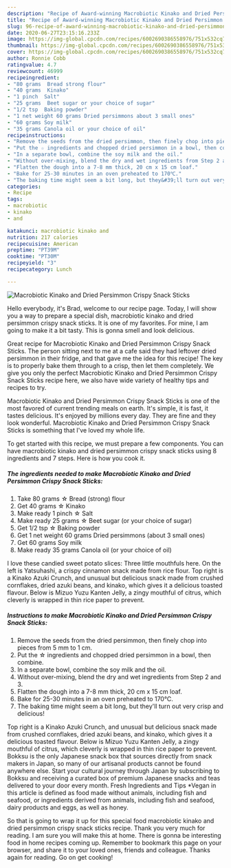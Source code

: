 ```yaml
---
description: "Recipe of Award-winning Macrobiotic Kinako and Dried Persimmon Crispy Snack Sticks"
title: "Recipe of Award-winning Macrobiotic Kinako and Dried Persimmon Crispy Snack Sticks"
slug: 96-recipe-of-award-winning-macrobiotic-kinako-and-dried-persimmon-crispy-snack-sticks
date: 2020-06-27T23:15:16.233Z
image: https://img-global.cpcdn.com/recipes/6002690386558976/751x532cq70/macrobiotic-kinako-and-dried-persimmon-crispy-snack-sticks-recipe-main-photo.jpg
thumbnail: https://img-global.cpcdn.com/recipes/6002690386558976/751x532cq70/macrobiotic-kinako-and-dried-persimmon-crispy-snack-sticks-recipe-main-photo.jpg
cover: https://img-global.cpcdn.com/recipes/6002690386558976/751x532cq70/macrobiotic-kinako-and-dried-persimmon-crispy-snack-sticks-recipe-main-photo.jpg
author: Ronnie Cobb
ratingvalue: 4.7
reviewcount: 46999
recipeingredient:
- "80 grams  Bread strong flour"
- "40 grams  Kinako"
- "1 pinch  Salt"
- "25 grams  Beet sugar or your choice of sugar"
- "1/2 tsp  Baking powder"
- "1 net weight 60 grams Dried persimmons about 3 small ones"
- "60 grams Soy milk"
- "35 grams Canola oil or your choice of oil"
recipeinstructions:
- "Remove the seeds from the dried persimmon, then finely chop into pieces from 5 mm to 1 cm."
- "Put the ☆ ingredients and chopped dried persimmon in a bowl, then combine."
- "In a separate bowl, combine the soy milk and the oil."
- "Without over-mixing, blend the dry and wet ingredients from Step 2 and 3."
- "Flatten the dough into a 7-8 mm thick, 20 cm x 15 cm loaf."
- "Bake for 25-30 minutes in an oven preheated to 170℃."
- "The baking time might seem a bit long, but they&#39;ll turn out very crisp and delicious!"
categories:
- Recipe
tags:
- macrobiotic
- kinako
- and

katakunci: macrobiotic kinako and 
nutrition: 217 calories
recipecuisine: American
preptime: "PT39M"
cooktime: "PT30M"
recipeyield: "3"
recipecategory: Lunch

---
```



![Macrobiotic Kinako and Dried Persimmon Crispy Snack Sticks](https://img-global.cpcdn.com/recipes/6002690386558976/751x532cq70/macrobiotic-kinako-and-dried-persimmon-crispy-snack-sticks-recipe-main-photo.jpg)

Hello everybody, it's Brad, welcome to our recipe page. Today, I will show you a way to prepare a special dish, macrobiotic kinako and dried persimmon crispy snack sticks. It is one of my favorites. For mine, I am going to make it a bit tasty. This is gonna smell and look delicious.

Great recipe for Macrobiotic Kinako and Dried Persimmon Crispy Snack Sticks. The person sitting next to me at a cafe said they had leftover dried persimmon in their fridge, and that gave me the idea for this recipe! The key is to properly bake them through to a crisp, then let them completely. We give you only the perfect Macrobiotic Kinako and Dried Persimmon Crispy Snack Sticks recipe here, we also have wide variety of healthy tips and recipes to try.

Macrobiotic Kinako and Dried Persimmon Crispy Snack Sticks is one of the most favored of current trending meals on earth. It's simple, it is fast, it tastes delicious. It's enjoyed by millions every day. They are fine and they look wonderful. Macrobiotic Kinako and Dried Persimmon Crispy Snack Sticks is something that I've loved my whole life.


To get started with this recipe, we must prepare a few components. You can have macrobiotic kinako and dried persimmon crispy snack sticks using 8 ingredients and 7 steps. Here is how you cook it.

<!--inarticleads1-->

##### The ingredients needed to make Macrobiotic Kinako and Dried Persimmon Crispy Snack Sticks:

1. Take 80 grams ☆ Bread (strong) flour
1. Get 40 grams ☆ Kinako
1. Make ready 1 pinch ☆ Salt
1. Make ready 25 grams ☆ Beet sugar (or your choice of sugar)
1. Get 1/2 tsp ☆ Baking powder
1. Get 1 net weight 60 grams Dried persimmons (about 3 small ones)
1. Get 60 grams Soy milk
1. Make ready 35 grams Canola oil (or your choice of oil)


I love these candied sweet potato slices: Three little mouthfuls here. On the left is Yatsuhashi, a crispy cinnamon snack made from rice flour. Top right is a Kinako Azuki Crunch, and unusual but delicious snack made from crushed cornflakes, dried azuki beans, and kinako, which gives it a delicious toasted flavour. Below is Mizuo Yuzu Kanten Jelly, a zingy mouthful of citrus, which cleverly is wrapped in thin rice paper to prevent. 

<!--inarticleads2-->

##### Instructions to make Macrobiotic Kinako and Dried Persimmon Crispy Snack Sticks:

1. Remove the seeds from the dried persimmon, then finely chop into pieces from 5 mm to 1 cm.
1. Put the ☆ ingredients and chopped dried persimmon in a bowl, then combine.
1. In a separate bowl, combine the soy milk and the oil.
1. Without over-mixing, blend the dry and wet ingredients from Step 2 and 3.
1. Flatten the dough into a 7-8 mm thick, 20 cm x 15 cm loaf.
1. Bake for 25-30 minutes in an oven preheated to 170℃.
1. The baking time might seem a bit long, but they&#39;ll turn out very crisp and delicious!


Top right is a Kinako Azuki Crunch, and unusual but delicious snack made from crushed cornflakes, dried azuki beans, and kinako, which gives it a delicious toasted flavour. Below is Mizuo Yuzu Kanten Jelly, a zingy mouthful of citrus, which cleverly is wrapped in thin rice paper to prevent. Bokksu is the only Japanese snack box that sources directly from snack makers in Japan, so many of our artisanal products cannot be found anywhere else. Start your cultural journey through Japan by subscribing to Bokksu and receiving a curated box of premium Japanese snacks and teas delivered to your door every month. Fresh Ingredients and Tips *Vegan in this article is defined as food made without animals, including fish and seafood, or ingredients derived from animals, including fish and seafood, dairy products and eggs, as well as honey. 

So that is going to wrap it up for this special food macrobiotic kinako and dried persimmon crispy snack sticks recipe. Thank you very much for reading. I am sure you will make this at home. There is gonna be interesting food in home recipes coming up. Remember to bookmark this page on your browser, and share it to your loved ones, friends and colleague. Thanks again for reading. Go on get cooking!
